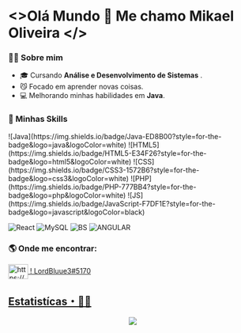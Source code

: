 # <>Olá Mundo 👋 Me chamo Mikael Oliveira </>



### 👨‍💻  Sobre mim

-   🎓  Cursando  **Análise e Desenvolvimento de Sistemas** .
-   😼  Focado em aprender novas coisas.
-   💻  Melhorando minhas habilidades em  **Java**.

### 📌  Minhas Skills
<p align="left">
![Java](https://img.shields.io/badge/Java-ED8B00?style=for-the-badge&logo=java&logoColor=white)
![HTML5](https://img.shields.io/badge/HTML5-E34F26?style=for-the-badge&logo=html5&logoColor=white)
![CSS](https://img.shields.io/badge/CSS3-1572B6?style=for-the-badge&logo=css3&logoColor=white)
![PHP](https://img.shields.io/badge/PHP-777BB4?style=for-the-badge&logo=php&logoColor=white)
![JS](https://img.shields.io/badge/JavaScript-F7DF1E?style=for-the-badge&logo=javascript&logoColor=black)


![React](https://img.shields.io/badge/React-20232A?style=for-the-badge&logo=react&logoColor=61DAFB)
![MySQL](https://img.shields.io/badge/MySQL-00000F?style=for-the-badge&logo=mysql&logoColor=white)
![BS](https://img.shields.io/badge/Bootstrap-563D7C?style=for-the-badge&logo=bootstrap&logoColor=white)
![ANGULAR](https://img.shields.io/badge/Angular-DD0031?style=for-the-badge&logo=angular&logoColor=white)


</p>

### 🌎  Onde me encontrar:

<p align="left">  
<a href="http://katsu.rf.gd/?i=1" target="blank"><img align="center" src="https://cdn.jsdelivr.net/npm/simple-icons@3.0.1/icons/discord.svg" alt="https://discord.gg/Rs4cwCbvnS" height="30" width="40" /> ! LordBluue3#5170
</p>

 ## Estatistícas・🧙‍♂️

<p align = "center">
  <a href="https://github.com/LordBluue3"><img src="https://github-readme-stats.vercel.app/api/top-langs/?username=LordBluue3&layout=compact&theme=dark"/></a> 
</p> 
